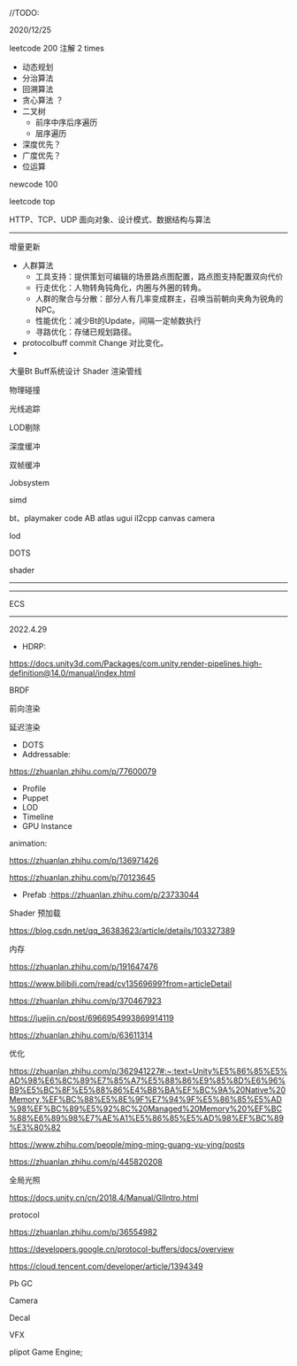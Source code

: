 //TODO:

2020/12/25

leetcode 200 注解    2 times

- 动态规划
- 分治算法
- 回溯算法
- 贪心算法 ？
- 二叉树
  - 前序中序后序遍历
  - 层序遍历
- 深度优先？
- 广度优先？
- 位运算

newcode 100 

leetcode top

HTTP、TCP、UDP
面向对象、设计模式、数据结构与算法

---

增量更新

- 人群算法
  - 工具支持：提供策划可编辑的场景路点图配置，路点图支持配置双向代价
  - 行走优化：人物转角钝角化，内圈与外圈的转角。
  - 人群的聚合与分散：部分人有几率变成群主，召唤当前朝向夹角为锐角的NPC。
  - 性能优化：减少Bt的Update，间隔一定帧数执行
  - 寻路优化：存储已规划路径。
- protocolbuff commit Change 对比变化。
- 

大量Bt
Buff系统设计
Shader 
渲染管线



物理碰撞

光线追踪

LOD剔除

深度缓冲

双帧缓冲


Jobsystem

simd

bt、playmaker code
AB
atlas
ugui
il2cpp
canvas camera

lod



DOTS

shader

-------------

-------------
ECS

---

2022.4.29


- HDRP:

https://docs.unity3d.com/Packages/com.unity.render-pipelines.high-definition@14.0/manual/index.html


BRDF



前向渲染


延迟渲染



- DOTS
- Addressable:


https://zhuanlan.zhihu.com/p/77600079



- Profile      
- Puppet
- LOD
- Timeline
- GPU Instance

animation:

https://zhuanlan.zhihu.com/p/136971426


https://zhuanlan.zhihu.com/p/70123645

- Prefab :https://zhuanlan.zhihu.com/p/23733044

Shader 预加载

https://blog.csdn.net/qq_36383623/article/details/103327389

内存

https://zhuanlan.zhihu.com/p/191647476

https://www.bilibili.com/read/cv13569699?from=articleDetail

https://zhuanlan.zhihu.com/p/370467923

https://juejin.cn/post/6966954993869914119

https://zhuanlan.zhihu.com/p/63611314

优化

https://zhuanlan.zhihu.com/p/362941227#:~:text=Unity%E5%86%85%E5%AD%98%E6%8C%89%E7%85%A7%E5%88%86%E9%85%8D%E6%96%B9%E5%BC%8F%E5%88%86%E4%B8%BA%EF%BC%9A%20Native%20Memory,%EF%BC%88%E5%8E%9F%E7%94%9F%E5%86%85%E5%AD%98%EF%BC%89%E5%92%8C%20Managed%20Memory%20%EF%BC%88%E6%89%98%E7%AE%A1%E5%86%85%E5%AD%98%EF%BC%89%E3%80%82

https://www.zhihu.com/people/ming-ming-guang-yu-ying/posts

https://zhuanlan.zhihu.com/p/445820208


全局光照

https://docs.unity.cn/cn/2018.4/Manual/GIIntro.html


protocol 

https://zhuanlan.zhihu.com/p/36554982

https://developers.google.cn/protocol-buffers/docs/overview

https://cloud.tencent.com/developer/article/1394349

Pb GC



Camera


Decal 


VFX

plipot Game Engine;
